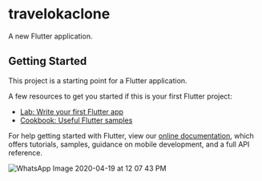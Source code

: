 # travelokaclone

A new Flutter application.

## Getting Started

This project is a starting point for a Flutter application.

A few resources to get you started if this is your first Flutter project:

- [Lab: Write your first Flutter app](https://flutter.dev/docs/get-started/codelab)
- [Cookbook: Useful Flutter samples](https://flutter.dev/docs/cookbook)

For help getting started with Flutter, view our
[online documentation](https://flutter.dev/docs), which offers tutorials,
samples, guidance on mobile development, and a full API reference.

![WhatsApp Image 2020-04-19 at 12 07 43 PM](https://user-images.githubusercontent.com/37206779/79698014-49121c00-82b0-11ea-9817-20a866c945f5.jpeg)
